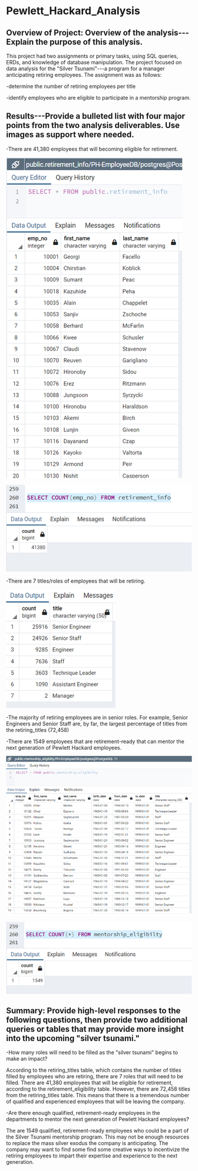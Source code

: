 # Pewlett_Hackard_Analysis

## Overview of Project: Overview of the analysis---Explain the purpose of this analysis.

This project had two assignments or primary tasks, using SQL queries, ERDs, and knowledge of database manipulation. The project focused on data analysis for the "Silver Tsunami"---a program for a manager anticipating retiring employees. The assignment was as follows:

-determine the number of retiring employees per title

-identify employees who are eligible to participate in a mentorship program.

## Results---Provide a bulleted list with four major points from the two analysis deliverables. Use images as support where needed.

-There are 41,380 employees that will becoming eligible for retirement.

![retirement_info](https://github.com/lllohr/Pewlett_Hackard_Analysis/blob/main/Screenshots/retirement_info.png)

![retirement_info](https://github.com/lllohr/Pewlett_Hackard_Analysis/blob/main/Screenshots/retirement_info_count.png)

-There are 7 titles/roles of employees that will be retiring. 

![retiring_titles](https://github.com/lllohr/Pewlett_Hackard_Analysis/blob/main/Screenshots/retiring_titles.png)

-The majority of retiring employees are in senior roles. For example, Senior Engineers and Senior Staff are, by far, the largest percentage of titles from the retiring_titles (72,458)

-There are 1549 employees that are retirement-ready that can mentor the next generation of Pewlett Hackard employees.

![membership_eligibility](https://github.com/lllohr/Pewlett_Hackard_Analysis/blob/main/Screenshots/mentorship_eligibility.png)

![membership_eligibility_count](https://github.com/lllohr/Pewlett_Hackard_Analysis/blob/main/Screenshots/mentorship_eligibility_count.png)

## <b>Summary:</b> Provide high-level responses to the following questions, then provide two additional queries or tables that may provide more insight into the upcoming "silver tsunami."

-How many roles will need to be filled as the "silver tsunami" begins to make an impact?

According to the retiring_titles table, which contains the number of titles filled by employees who are retiring, there are 7 roles that will need to be filled. There are 41,380 employees that will be eligible for retirement, according to the retirement_eligibility table. However, there are 72,458 titles from the retiring_titles table. This means that there is a tremendous number of qualified and experienced employees that will be leaving the company.

-Are there enough qualified, retirement-ready employees in the departments to mentor the next generation of Pewlett Hackard employees?

The are 1549 qualified, retirement-ready employees who could be a part of the Silver Tsunami mentorship program. This may not be enough resources to replace the mass silver exodus the company is anticipating. The company may want to find some find some creative ways to incentivize the retiring employees to impart their expertise and experience to the next generation. 
